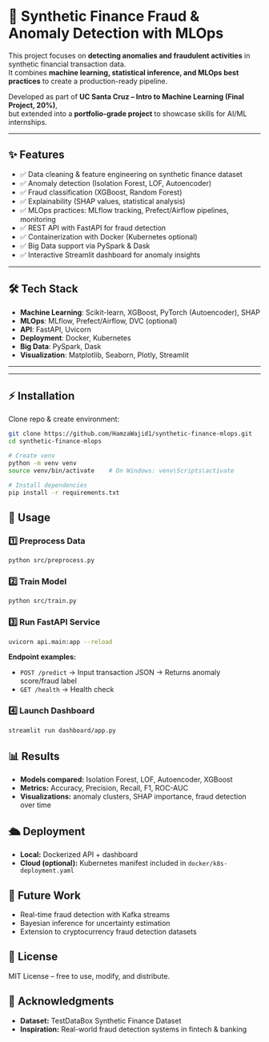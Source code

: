 # 🚀 Synthetic Finance Fraud & Anomaly Detection with MLOps

This project focuses on **detecting anomalies and fraudulent activities** in synthetic financial transaction data.  
It combines **machine learning, statistical inference, and MLOps best practices** to create a production-ready pipeline.

Developed as part of **UC Santa Cruz – Intro to Machine Learning (Final Project, 20%)**,  
but extended into a **portfolio-grade project** to showcase skills for AI/ML internships.

---

## ✨ Features
- ✅ Data cleaning & feature engineering on synthetic finance dataset  
- ✅ Anomaly detection (Isolation Forest, LOF, Autoencoder)  
- ✅ Fraud classification (XGBoost, Random Forest)  
- ✅ Explainability (SHAP values, statistical analysis)  
- ✅ MLOps practices: MLflow tracking, Prefect/Airflow pipelines, monitoring  
- ✅ REST API with FastAPI for fraud detection  
- ✅ Containerization with Docker (Kubernetes optional)  
- ✅ Big Data support via PySpark & Dask  
- ✅ Interactive Streamlit dashboard for anomaly insights  

---

## 🛠 Tech Stack
- **Machine Learning**: Scikit-learn, XGBoost, PyTorch (Autoencoder), SHAP  
- **MLOps**: MLflow, Prefect/Airflow, DVC (optional)  
- **API**: FastAPI, Uvicorn  
- **Deployment**: Docker, Kubernetes  
- **Big Data**: PySpark, Dask  
- **Visualization**: Matplotlib, Seaborn, Plotly, Streamlit  

---


---

## ⚡ Installation
Clone repo & create environment:  

```bash
git clone https://github.com/HamzaWajid1/synthetic-finance-mlops.git
cd synthetic-finance-mlops

# Create venv
python -m venv venv
source venv/bin/activate    # On Windows: venv\Scripts\activate

# Install dependencies
pip install -r requirements.txt
```

## 🚀 Usage

### 1️⃣ Preprocess Data
```bash
python src/preprocess.py
```

### 2️⃣ Train Model
```bash
python src/train.py
```

### 3️⃣ Run FastAPI Service
```bash
uvicorn api.main:app --reload
```

**Endpoint examples:**
- `POST /predict` → Input transaction JSON → Returns anomaly score/fraud label
- `GET /health` → Health check

### 4️⃣ Launch Dashboard
```bash
streamlit run dashboard/app.py
```

## 📊 Results

- **Models compared:** Isolation Forest, LOF, Autoencoder, XGBoost
- **Metrics:** Accuracy, Precision, Recall, F1, ROC-AUC
- **Visualizations:** anomaly clusters, SHAP importance, fraud detection over time

## 🛳 Deployment

- **Local:** Dockerized API + dashboard
- **Cloud (optional):** Kubernetes manifest included in `docker/k8s-deployment.yaml`

## 🔮 Future Work

- Real-time fraud detection with Kafka streams
- Bayesian inference for uncertainty estimation
- Extension to cryptocurrency fraud detection datasets

## 📜 License

MIT License – free to use, modify, and distribute.

## 🙌 Acknowledgments

- **Dataset:** TestDataBox Synthetic Finance Dataset
- **Inspiration:** Real-world fraud detection systems in fintech & banking
